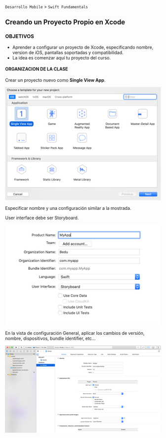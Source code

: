 
`Desarrollo Mobile` > `Swift Fundamentals`


## Creando un Proyecto Propio en Xcode


### OBJETIVOS 

- Aprender a configurar un proyecto de Xcode, especificando nombre, version de iOS, pantallas soportadas y compatibilidad.
- La idea es comenzar aquí tu proyecto del curso.


#### ORGANIZACION DE LA CLASE 

Crear un proyecto nuevo como **Single View App**.

![](0.png)

Especificar nombre y una configuración similar a la mostrada.

User interface debe ser Storyboard.

![](1.png)

En la vista de configuración General, aplicar los cambios de versión, nombre, dispositivos, bundle identifier, etc...


![](2.png)